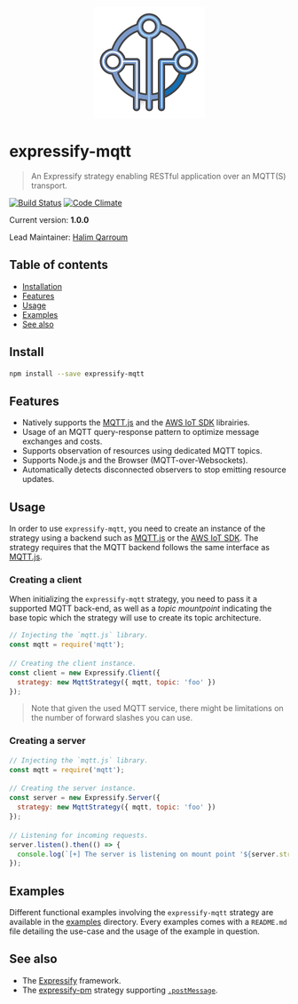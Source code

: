 <p align="center">
  <img src="assets/logo.png" />
</p>

# expressify-mqtt
> An Expressify strategy enabling RESTful application over an MQTT(S) transport.

[![Build Status](https://travis-ci.org/HQarroum/expressify-mqtt.svg?branch=master)](https://travis-ci.org/HQarroum/expressify-mqtt)
[![Code Climate](https://codeclimate.com/github/HQarroum/expressify-mqtt/badges/gpa.svg)](https://codeclimate.com/github/HQarroum/expressify-mqtt)

Current version: **1.0.0**

Lead Maintainer: [Halim Qarroum](mailto:hqm.post@gmail.com)

## Table of contents

- [Installation](#install)
- [Features](#features)
- [Usage](#usage)
- [Examples](#examples)
- [See also](#see-also)

## Install

```bash
npm install --save expressify-mqtt
```

## Features

 - Natively supports the [MQTT.js](https://github.com/mqttjs/MQTT.js/) and the [AWS IoT SDK](https://github.com/aws/aws-iot-device-sdk-js) librairies.
 - Usage of an MQTT query-response pattern to optimize message exchanges and costs.
 - Supports observation of resources using dedicated MQTT topics.
 - Supports Node.js and the Browser (MQTT-over-Websockets).
 - Automatically detects disconnected observers to stop emitting resource updates.

## Usage

In order to use `expressify-mqtt`, you need to create an instance of the strategy using a backend such as [MQTT.js](https://github.com/mqttjs/MQTT.js/) or the [AWS IoT SDK](https://github.com/aws/aws-iot-device-sdk-js). The strategy requires that the MQTT backend follows the same interface as [MQTT.js](https://github.com/mqttjs/MQTT.js/).

### Creating a client

When initializing the `expressify-mqtt` strategy, you need to pass it a supported MQTT back-end, as well as a *topic mountpoint* indicating the base topic which the strategy will use to create its topic architecture.

```js
// Injecting the `mqtt.js` library.
const mqtt = require('mqtt');

// Creating the client instance.
const client = new Expressify.Client({
  strategy: new MqttStrategy({ mqtt, topic: 'foo' })
});
```

> Note that given the used MQTT service, there might be limitations on the number of forward slashes you can use.

### Creating a server

```js
// Injecting the `mqtt.js` library.
const mqtt = require('mqtt');

// Creating the server instance.
const server = new Expressify.Server({
  strategy: new MqttStrategy({ mqtt, topic: 'foo' })
});

// Listening for incoming requests.
server.listen().then(() => {
  console.log(`[+] The server is listening on mount point '${server.strategy.opts.topic}' !`);
});
```

## Examples

Different functional examples involving the `expressify-mqtt` strategy are available in the [examples](./examples) directory. Every examples comes with a `README.md` file detailing the use-case and the usage of the example in question.

## See also

 - The [Expressify](https://github.com/HQarroum/expressify) framework.
 - The [expressify-pm](https://github.com/HQarroum/expressify-pm) strategy supporting [`.postMessage`](https://developer.mozilla.org/fr/docs/Web/API/Window/postMessage).
